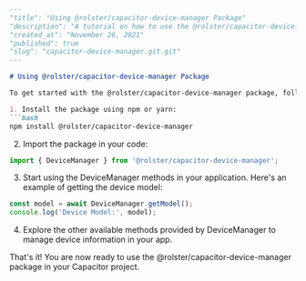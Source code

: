 ```markdown
---
"title": "Using @rolster/capacitor-device-manager Package"
"description": "A tutorial on how to use the @rolster/capacitor-device-manager package in Capacitor apps."
"created_at": "November 26, 2021"
"published": true
"slug": "capacitor-device-manager.git.git"
---

# Using @rolster/capacitor-device-manager Package

To get started with the @rolster/capacitor-device-manager package, follow these steps:

1. Install the package using npm or yarn:
```bash
npm install @rolster/capacitor-device-manager
```

2. Import the package in your code:
```javascript
import { DeviceManager } from '@rolster/capacitor-device-manager';
```

3. Start using the DeviceManager methods in your application. Here's an example of getting the device model:
```javascript
const model = await DeviceManager.getModel();
console.log('Device Model:', model);
```

4. Explore the other available methods provided by DeviceManager to manage device information in your app.

That's it! You are now ready to use the @rolster/capacitor-device-manager package in your Capacitor project.
```
```
